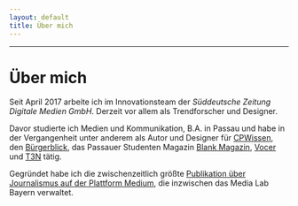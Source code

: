 ```yaml
---
layout: default
title: Über mich
---
```

---- 
# Über mich
Seit April 2017 arbeite ich im Innovationsteam der _Süddeutsche Zeitung Digitale Medien GmbH_. Derzeit vor allem als Trendforscher und Designer.

Davor studierte ich Medien und Kommunikation, B.A. in Passau und habe in der Vergangenheit unter anderem als Autor und Designer für [CPWissen][1], den [Bürgerblick][2], das Passauer Studenten Magazin [Blank Magazin][3], [Vocer][4] und [T3N][5] tätig.

Gegründet habe ich  die zwischenzeitlich größte [Publikation über Journalismus auf der Plattform Medium][6], die inzwischen das Media Lab Bayern verwaltet.

[1]:	https://t.umblr.com/redirect?z=http%3A%2F%2Fwww.cpwissen.de%2F&t=MTc0YmVhZTI4OWUyZWNmYTFhMDdhMTE3NDY4ZjQ3NDkwMzFkN2U1MyxUbU4zdWpESg%3D%3D&p=&m=0
[2]:	https://t.umblr.com/redirect?z=http%3A%2F%2Fwww.buergerblick.de%2F&t=NzBhNzg0M2RjMmVmYTZmNDdiZWNhYWUzM2RjZGUxODdhNzVmM2IyMyxUbU4zdWpESg%3D%3D&p=&m=0
[3]:	https://t.umblr.com/redirect?z=http%3A%2F%2Fwww.blank-passau.de%2F&t=N2U0ZjBkNTRmMjdiOTdmODJhOWFiN2JjNjBkNjQ1YzJhMmQ5YzEyMixUbU4zdWpESg%3D%3D&p=&m=0
[4]:	https://t.umblr.com/redirect?z=http%3A%2F%2Fblank-passau.de&t=OWEzOTE5Zjk4ZDAxZDYzZTBjNDljNDBkNjc2YTAzODIyYjcxNTIxMSxUbU4zdWpESg%3D%3D&p=&m=0
[5]:	https://t.umblr.com/redirect?z=https%3A%2F%2Ft3n.de%2Fprofile%2Fjohannesklingebiel%2Fnews%2F&t=OWYxYWYzNDMwYmE5MGExYjRmNGJjODA2ZWIxNGIxYzg5ZDM3YjQ5MCxUbU4zdWpESg%3D%3D&p=&m=0
[6]:	https://t.umblr.com/redirect?z=https%3A%2F%2Fmedium.com%2Fthoughts-on-journalism&t=NzUyNzRjOGY2N2M3ZmExNGM5YTdlYzRlZjU1ODlhNGM4ODJiMTViOCxUbU4zdWpESg%3D%3D&p=&m=0